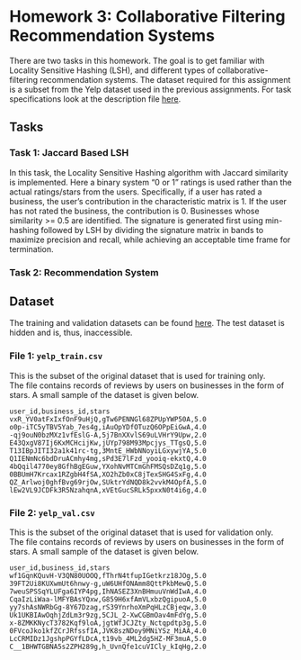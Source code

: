 # Homework 3: Collaborative Filtering Recommendation Systems

There are two tasks in this homework. The goal is to get familiar with Locality Sensitive
Hashing (LSH), and different types of collaborative-filtering recommendation systems. The dataset
required for this assignment is a subset from the Yelp dataset used in the previous assignments.
For task specifications look at the description file [here](Homework%203%20Description.pdf). 

## Tasks

### Task 1: Jaccard Based LSH
In this task, the Locality Sensitive Hashing algorithm with Jaccard similarity is implemented.
Here a binary system “0 or 1” ratings is used rather than the actual ratings/stars from the users.
Specifically, if a user has rated a business, the user’s contribution in the characteristic matrix is 1. If the
user has not rated the business, the contribution is 0. Businesses whose similarity >= 0.5 are identified.
The signature is generated first using min-hashing followed by LSH by dividing the signature matrix in bands to
maximize precision and recall, while achieving an acceptable time frame for termination.

### Task 2: Recommendation System


## Dataset

The training and validation datasets can be found [here](https://drive.google.com/drive/folders/17JIpck9KcXA2aZYfNGsOFgGTM0qlmPkZ?usp=sharing). The test dataset is hidden and is, thus, inaccessible.

### File 1: ```yelp_train.csv```
This is the subset of the original dataset that is used for training only. <br/>
The file contains records of reviews by users on businesses in the form of stars. A small sample of the dataset is given below.
```
user_id,business_id,stars
vxR_YV0atFxIxfOnF9uHjQ,gTw6PENNGl68ZPUpYWP50A,5.0
o0p-iTC5yTBV5Yab_7es4g,iAuOpYDfOTuzQ6OPpEiGwA,4.0
-qj9ouN0bzMXz1vfEslG-A,5j7BnXXvlS69uLVHrY9Upw,2.0
E43QxgV87Ij6KxMCHcijKw,jUYp798M93Mpcjys_TTgsQ,5.0
T13IBpJITI32a1k41rc-tg,3MntE_HWbNNoyiLGxywjYA,5.0
Q1IENmNc6bdDruACmhy4mg,sPd3E7lFzd_yooiq-ekxtQ,4.0
4bQqil4770ey8GfhBgEGuw,YXohNvMTCmGhFMSQsDZq1g,5.0
0BBUmH7Krcax1RZgbH4fSA,XO2hZb0xC8jTexSHG4SxFg,4.0
QZ_Arlwoj0ghfBvg69rjOw,SUktrYdNQD8k2vvkM4OpfA,5.0
lEw2VL9JCDFk3R5NzahqnA,xVEtGucSRLk5pxxN0t4i6g,4.0
```

### File 2: ```yelp_val.csv```
This is the subset of the original dataset that is used for validation only. <br/>
The file contains records of reviews by users on businesses in the form of stars. A small sample of the dataset is given below.
```
user_id,business_id,stars
wf1GqnKQuvH-V3QN80UOOQ,fThrN4tfupIGetkrz18JOg,5.0
39FT2Ui8KUXwmUt6hnwy-g,uW6UHfONAmm8QttPkbMewQ,5.0
7weuSPSSqYLUFga6IYP4pg,IhNASEZ3XnBHmuuVnWdIwA,4.0
CqaIzLiWaa-lMFYBAsYQxw,G859H6xfAmVLxbzQgipuoA,5.0
yy7shAsNWRbGg-8Y67Dzag,rS39YnrhoXmPqHLzCBjeqw,3.0
Uk1UKBIAwOqhjZdLm3r9zg,5CJL_2-XwCGBmOav4mFdYg,5.0
x-8ZMKKNycT3782Kqf9loA,jgtWfJCJZty_Nctqpdtp3g,5.0
0FVcoJko1kfZCrJRfssfIA,JVK8szNDoy9MNiYSz_MiAA,4.0
LcCRMIDz1JgshpPGYfLDcA,t19vb_4ML2dg5HZ-MF3muA,5.0
C__1BHWTGBNA5s2ZPH289g,h_UvnQfe1cuVICly_kIqHg,2.0
```
